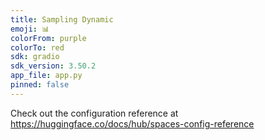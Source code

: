 ```yaml
---
title: Sampling Dynamic
emoji: 📊
colorFrom: purple
colorTo: red
sdk: gradio
sdk_version: 3.50.2
app_file: app.py
pinned: false
---
```


Check out the configuration reference at https://huggingface.co/docs/hub/spaces-config-reference
